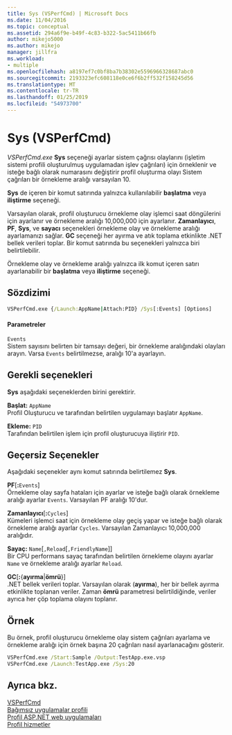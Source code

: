 ```yaml
---
title: Sys (VSPerfCmd) | Microsoft Docs
ms.date: 11/04/2016
ms.topic: conceptual
ms.assetid: 294a6f9e-b49f-4c83-b322-5ac5411b66fb
author: mikejo5000
ms.author: mikejo
manager: jillfra
ms.workload:
- multiple
ms.openlocfilehash: a8197ef7c0bf8ba7b38302e5596966328687abc0
ms.sourcegitcommit: 2193323efc608118e0ce6f6b2ff532f158245d56
ms.translationtype: MT
ms.contentlocale: tr-TR
ms.lasthandoff: 01/25/2019
ms.locfileid: "54973700"
---
```

# <a name="sys-vsperfcmd"></a>Sys (VSPerfCmd)
*VSPerfCmd.exe* **Sys** seçeneği ayarlar sistem çağrısı olaylarını (işletim sistemi profili oluşturulmuş uygulamadan işlev çağrıları) için örneklenir ve isteğe bağlı olarak numarasını değiştirir profil oluşturma olayı Sistem çağrıları bir örnekleme aralığı varsayılan 10.  
  
 **Sys** de içeren bir komut satırında yalnızca kullanılabilir **başlatma** veya **iliştirme** seçeneği.  
  
 Varsayılan olarak, profil oluşturucu örnekleme olay işlemci saat döngülerini için ayarlanır ve örnekleme aralığı 10,000,000 için ayarlanır. **Zamanlayıcı**, **PF**, **Sys**, ve **sayacı** seçenekleri örnekleme olay ve örnekleme aralığı ayarlamanızı sağlar. **GC** seçeneği her ayırma ve atık toplama etkinlikte .NET bellek verileri toplar. Bir komut satırında bu seçenekleri yalnızca biri belirtilebilir.  
  
 Örnekleme olay ve örnekleme aralığı yalnızca ilk komut içeren satırı ayarlanabilir bir **başlatma** veya **iliştirme** seçeneği.  
  
## <a name="syntax"></a>Sözdizimi  
  
```cmd  
VSPerfCmd.exe {/Launch:AppName|Attach:PID} /Sys[:Events] [Options]  
```  
  
#### <a name="parameters"></a>Parametreler  
 `Events`  
 Sistem sayısını belirten bir tamsayı değeri, bir örnekleme aralığındaki olayları arayın. Varsa `Events` belirtilmezse, aralığı 10'a ayarlayın.  
  
## <a name="required-options"></a>Gerekli seçenekleri  
 **Sys** aşağıdaki seçeneklerden birini gerektirir.  
  
 **Başlat:** `AppName`  
 Profil Oluşturucu ve tarafından belirtilen uygulamayı başlatır `AppName`.  
  
 **Ekleme:** `PID`  
 Tarafından belirtilen işlem için profil oluşturucuya iliştirir `PID`.  
  
## <a name="invalid-options"></a>Geçersiz Seçenekler  
 Aşağıdaki seçenekler aynı komut satırında belirtilemez **Sys**.  
  
 **PF**[**:**`Events`]  
 Örnekleme olay sayfa hataları için ayarlar ve isteğe bağlı olarak örnekleme aralığı ayarlar `Events`. Varsayılan PF aralığı 10'dur.  
  
 **Zamanlayıcı**[**:**`Cycles`]  
 Kümeleri işlemci saat için örnekleme olay geçiş yapar ve isteğe bağlı olarak örnekleme aralığı ayarlar `Cycles`. Varsayılan Zamanlayıcı 10,000,000 aralığıdır.  
  
 **Sayaç:** `Name`[`,Reload`[`,FriendlyName`]]  
 Bir CPU performans sayaç tarafından belirtilen örnekleme olayını ayarlar `Name` ve örnekleme aralığı ayarlar `Reload`.  
  
 **GC**[**:**{**ayırma**&#124;**ömrü**}]  
 .NET bellek verileri toplar. Varsayılan olarak (**ayırma**), her bir bellek ayırma etkinlikte toplanan veriler. Zaman **ömrü** parametresi belirtildiğinde, veriler ayrıca her çöp toplama olayını toplanır.  
  
## <a name="example"></a>Örnek  
 Bu örnek, profil oluşturucu örnekleme olay sistem çağrıları ayarlama ve örnekleme aralığı için örnek başına 20 çağrıları nasıl ayarlanacağını gösterir.  
  
```cmd  
VSPerfCmd.exe /Start:Sample /Output:TestApp.exe.vsp  
VSPerfCmd.exe /Launch:TestApp.exe /Sys:20  
```  
  
## <a name="see-also"></a>Ayrıca bkz.  
 [VSPerfCmd](../profiling/vsperfcmd.md)   
 [Bağımsız uygulamalar profili](../profiling/command-line-profiling-of-stand-alone-applications.md)   
 [Profil ASP.NET web uygulamaları](../profiling/command-line-profiling-of-aspnet-web-applications.md)   
 [Profil hizmetler](../profiling/command-line-profiling-of-services.md)